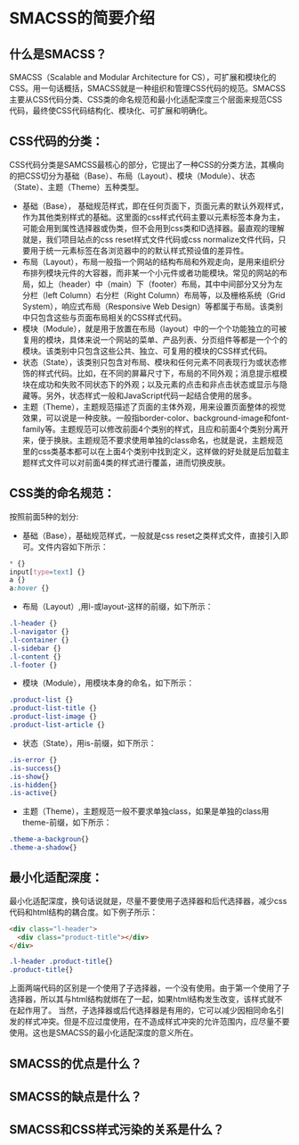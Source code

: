 # SMACSS的简要介绍

## 什么是SMACSS？
SMACSS（Scalable and Modular Architecture for CS），可扩展和模块化的CSS。用一句话概括，SMACSS就是一种组织和管理CSS代码的规范。SMACSS主要从CSS代码分类、CSS类的命名规范和最小化适配深度三个层面来规范CSS代码，最终使CSS代码结构化、模块化、可扩展和明确化。

## CSS代码的分类：
CSS代码分类是SAMCSS最核心的部分，它提出了一种CSS的分类方法，其横向的把CSS切分为基础（Base）、布局（Layout）、模块（Module）、状态（State）、主题（Theme）五种类型。
* 基础（Base）， 基础规范样式，即在任何页面下，页面元素的默认外观样式，作为其他类别样式的基础。这里面的css样式代码主要以元素标签本身为主，可能会用到属性选择器或伪类，但不会用到css类和ID选择器。最直观的理解就是，我们项目站点的css reset样式文件代码或css normalize文件代码，只要用于统一元素标签在各浏览器中的的默认样式预设值的差异性。
* 布局（Layout），布局一般指一个网站的结构布局和外观走向，是用来组织分布排列模块元件的大容器，而非某一个小元件或者功能模块。常见的网站的布局，如上（header）中（main）下（footer）布局，其中中间部分又分为左分栏（left Column）右分栏（Right Column）布局等，以及栅格系统（Grid System），响应式布局（Responsive Web Design）等都属于布局。该类别中只包含这些与页面布局相关的CSS样式代码。
* 模块（Module），就是用于放置在布局（layout）中的一个个功能独立的可被复用的模块，具体来说一个网站的菜单、产品列表、分页组件等都是一个个的模块。该类别中只包含这些公共、独立、可复用的模块的CSS样式代码。
* 状态（State），该类别只包含对布局、模块和任何元素不同表现行为或状态修饰的样式代码。比如，在不同的屏幕尺寸下，布局的不同外观；消息提示框模块在成功和失败不同状态下的外观；以及元素的点击和非点击状态或显示与隐藏等。另外，状态样式一般和JavaScript代码一起结合使用的居多。
* 主题（Theme），主题规范描述了页面的主体外观，用来设置页面整体的视觉效果，可以说是一种皮肤。一般指border-color、background-image和font-family等。主题规范可以修改前面4个类别的样式，且应和前面4个类别分离开来，便于换肤。主题规范不要求使用单独的class命名，也就是说，主题规范里的css类基本都可以在上面4个类别中找到定义，这样做的好处就是后加载主题样式文件可以对前面4类的样式进行覆盖，进而切换皮肤。

## CSS类的命名规范：
按照前面5种的划分:
* 基础（Base），基础规范样式，一般就是css reset之类样式文件，直接引入即可。文件内容如下所示：
```css
* {}
input[type=text] {}
a {}
a:hover {}
```

* 布局（Layout）,用l-或layout-这样的前缀，如下所示：
```css
.l-header {}
.l-navigator {}
.l-container {}
.l-sidebar {}
.l-content {}
.l-footer {}
```

* 模块（Module），用模块本身的命名，如下所示：
```css
.product-list {}
.product-list-title {}
.product-list-image {}
.product-list-article {}
```

* 状态（State），用is-前缀，如下所示：
```css
.is-error {}
.is-success{}
.is-show{}
.is-hidden{}
.is-active{}
```

* 主题（Theme），主题规范一般不要求单独class，如果是单独的class用theme-前缀，如下所示：
```css
.theme-a-backgroun{}
.theme-a-shadow{}
```

## 最小化适配深度：
最小化适配深度，换句话说就是，尽量不要使用子选择器和后代选择器，减少css代码和html结构的耦合度。如下例子所示：
```html
<div class="l-header">
  <div class="product-title"></div>
</div>
```
```css
.l-header .product-title{}
.product-title{}
```
上面两端代码的区别是一个使用了子选择器，一个没有使用。由于第一个使用了子选择器，所以其与html结构就绑在了一起，如果html结构发生改变，该样式就不在起作用了。
当然，子选择器或后代选择器是有用的，它可以减少因相同命名引发的样式冲突。但是不应过度使用，在不造成样式冲突的允许范围内，应尽量不要使用。这也是SMACSS的最小化适配深度的意义所在。

## SMACSS的优点是什么？


## SMACSS的缺点是什么？


## SMACSS和CSS样式污染的关系是什么？
